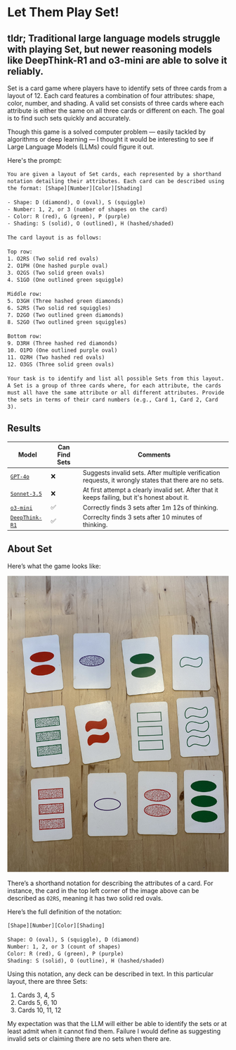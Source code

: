 # Let Them Play Set!

## tldr; Traditional large language models struggle with playing Set, but newer reasoning models like DeepThink-R1 and o3-mini are able to solve it reliably.

Set is a card game where players have to identify sets of three cards from a layout of 12. Each card features a combination of four attributes: shape, color, number, and shading. A valid set consists of three cards where each attribute is either the same on all three cards or different on each. The goal is to find such sets quickly and accurately.

Though this game is a solved computer problem — easily tackled by algorithms or deep learning — I thought it would be interesting to see if Large Language Models (LLMs) could figure it out.

Here's the prompt:

```
You are given a layout of Set cards, each represented by a shorthand notation detailing their attributes. Each card can be described using the format: [Shape][Number][Color][Shading]

- Shape: D (diamond), O (oval), S (squiggle)
- Number: 1, 2, or 3 (number of shapes on the card)
- Color: R (red), G (green), P (purple)
- Shading: S (solid), O (outlined), H (hashed/shaded)

The card layout is as follows:

Top row:
1. O2RS (Two solid red ovals)
2. O1PH (One hashed purple oval)
3. O2GS (Two solid green ovals)
4. S1GO (One outlined green squiggle)

Middle row:
5. D3GH (Three hashed green diamonds)
6. S2RS (Two solid red squiggles)
7. D2GO (Two outlined green diamonds)
8. S2GO (Two outlined green squiggles)

Bottom row:
9. D3RH (Three hashed red diamonds)
10. O1PO (One outlined purple oval)
11. O2RH (Two hashed red ovals)
12. O3GS (Three solid green ovals)

Your task is to identify and list all possible Sets from this layout. A Set is a group of three cards where, for each attribute, the cards must all have the same attribute or all different attributes. Provide the sets in terms of their card numbers (e.g., Card 1, Card 2, Card 3).
```

## Results

| Model                                          | Can Find Sets | Comments                                                                                               |
| ---------------------------------------------- | ------------- | ------------------------------------------------------------------------------------------------------ |
| [`GPT-4o`](./gpt-4o/answer.md)                 | ❌            | Suggests invalid sets. After multiple verification requests, it wrongly states that there are no sets. |
| [`Sonnet-3.5`](./claude-sonnet-3.5//answer.md) | ❌            | At first attempt a clearly invalid set. After that it keeps failing, but it's honest about it.         |
| [`o3-mini`](./o3-mini/answer.md)               | ✅            | Correctly finds 3 sets after 1m 12s of thinking.                                                       |
| [`DeepThink-R1`](./deepthink-r1/answer.md)     | ✅            | Correclty finds 3 sets after 10 minutes of thinking.                                                   |

## About Set

Here’s what the game looks like:

![Example deck](./example-deck.jpeg)

There’s a shorthand notation for describing the attributes of a card. For instance, the card in the top left corner of the image above can be described as `O2RS`, meaning it has two solid red ovals.

Here’s the full definition of the notation:

```
[Shape][Number][Color][Shading]

Shape: O (oval), S (squiggle), D (diamond)
Number: 1, 2, or 3 (count of shapes)
Color: R (red), G (green), P (purple)
Shading: S (solid), O (outline), H (hashed/shaded)
```

Using this notation, any deck can be described in text. In this particular layout, there are three Sets:

1. Cards 3, 4, 5
2. Cards 5, 6, 10
3. Cards 10, 11, 12

My expectation was that the LLM will either be able to identify the sets or at least admit when it cannot find them. Failure I would define as suggesting invalid sets or claiming there are no sets when there are.
